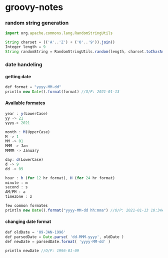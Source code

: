 # groovy-notes

### random string generation
```js
import org.apache.commons.lang.RandomStringUtils

String charset = (('A'..'Z') + ('0'..'9')).join()
Integer length = 9
String randomString = RandomStringUtils.random(length, charset.toCharArray())
```

### date handeling

#### getting date
```js
def format = "yyyy-MM-dd"
println new Date().format(format) //O/P: 2021-01-13
```
#### [Available formates](https://rmr.fandom.com/wiki/Groovy_Date_Parsing_and_Formatting)
```js
year : y(LowerCase) 
yy -> 21
yyyy-> 2021

month : M(UpperCase)
M -> 1
MM -> 01
MMM -> Jan
MMMM -> January

day: d(LowerCase) 
d -> 9
dd -> 09

hour : h (for 12 hr format), H (for 24 hr format)
minute : m
second : s 
AM/PM : a 
timeZone : z

few common formates
println new Date().format("yyyy-MM-dd hh:mma") //O/P: 2021-01-13 10:34AM
```

#### changing date format
```js
def oldDate = '09-JAN-1996'
def parsedDate = Date.parse( 'dd-MMM-yyyy', oldDate )
def newDate = parsedDate.format( 'yyyy-MM-dd' )

println newDate //O/P: 1996-01-09
```
